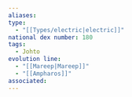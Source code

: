 ```yaml
---
aliases: 
type:
  - "[[Types/electric|electric]]"
national dex number: 180
tags:
  - Johto
evolution line:
  - "[[Mareep|Mareep]]"
  - "[[Ampharos]]"
associated: 
---
```

